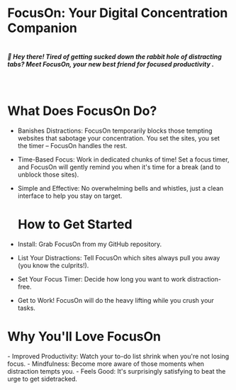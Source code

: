 <h1>FocusOn: Your Digital Concentration Companion<h1> 
<h5>👋 Hey there! Tired of getting sucked down the rabbit hole of distracting tabs? Meet FocusOn, your new best friend for focused productivity . </h5> <br>

<h1>What Does FocusOn Do?</h1>

- Banishes Distractions: FocusOn temporarily blocks those tempting websites that sabotage your concentration. You set the sites, you set the timer – FocusOn handles the rest.
- Time-Based Focus: Work in dedicated chunks of time! Set a focus timer, and FocusOn will gently remind you when it's time for a break (and to unblock those sites).
- Simple and Effective: No overwhelming bells and whistles, just a clean interface to help you stay on target.

  <h1>How to Get Started</h1>

- Install: Grab FocusOn from my GitHub repository.
- List Your Distractions: Tell FocusOn which sites always pull you away (you know the culprits!).
- Set Your Focus Timer: Decide how long you want to work distraction-free.
- Get to Work! FocusOn will do the heavy lifting while you crush your tasks.

<h1>Why You'll Love FocusOn</h1>
- Improved Productivity: Watch your to-do list shrink when you're not losing focus.
- Mindfulness: Become more aware of those moments when distraction tempts you.
- Feels Good: It's surprisingly satisfying to beat the urge to get sidetracked.
